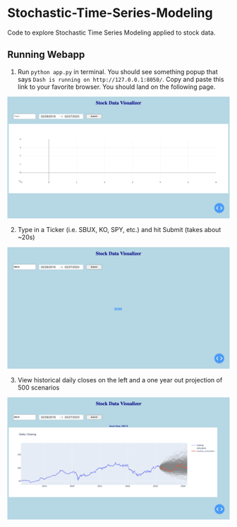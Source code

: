 # Stochastic-Time-Series-Modeling

Code to explore Stochastic Time Series Modeling applied to stock data.

## Running Webapp

1. Run `python app.py` in terminal. You should see something popup that says 
`Dash is running on http://127.0.0.1:8050/`. Copy and paste this link to your 
favorite browser. You should land on the following page.

![image info](./images/on_load_screen.png)

2. Type in a Ticker (i.e. SBUX, KO, SPY, etc.) and hit Submit (takes about ~20s)

![image info](./images/loading.png)

3. View historical daily closes on the left and a one year out projection of 500 scenarios

![image info](./images/loaded.png)
